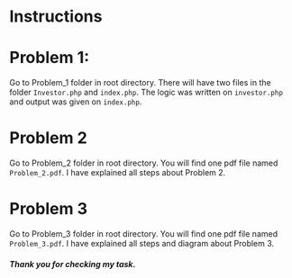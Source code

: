 # Instructions

# Problem 1:
Go to Problem_1 folder in root directory. There will have two files in the folder ``Investor.php`` and  ``index.php``. The logic was written on ``investor.php`` and output was given on ``index.php``.

# Problem 2
Go to Problem_2 folder in root directory. You will find one pdf file named ``Problem_2.pdf``. I have explained all steps about Problem 2.

# Problem 3
Go to Problem_3 folder in root directory. You will find one pdf file named ``Problem_3.pdf``. I have explained all steps and diagram about Problem 3.

##### Thank you for checking my task.
